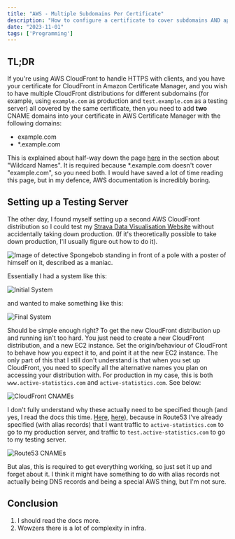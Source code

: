 ```yaml
---
title: "AWS - Multiple Subdomains Per Certificate"
description: "How to configure a certificate to cover subdomains AND apex domain."
date: "2023-11-01"
tags: ['Programming']
---
```


## TL;DR

If you're using AWS CloudFront to handle HTTPS with clients, and you have your certificate for CloudFront in Amazon Certificate Manager, and you wish to have multiple CloudFront distributions for different subdomains (for example, using `example.com` as production and `test.example.com` as a testing server) all covered by the same certificate, then you need to add **two** CNAME domains into your certificate in AWS Certificate Manager with the following domains:

- example.com
- \*.example.com

This is explained about half-way down the page [here](https://docs.aws.amazon.com/acm/latest/userguide/acm-certificate.html) in the section about "Wildcard Names". It is required because \*.example.com doesn't cover "example.com", so you need both. I would have saved a lot of time reading this page, but in my defence, AWS documentation is incredibly boring.

## Setting up a Testing Server

The other day, I found myself setting up a second AWS CloudFront distribution so I could test my [Strava Data Visualisation Website](https://active-statistics.com/) without accidentally taking down production. (If it's theoretically possible to take down production, I'll usually figure out how to do it).

![Image of detective Spongebob standing in front of a pole with a poster of himself on it, described as a maniac.](/images/blog/aws-subdomains-and-certificates/spongebob_detective.png)

Essentially I had a system like this:

![Initial System](/images/blog/aws-subdomains-and-certificates/initial_infra.png)

and wanted to make something like this:

![Final System](/images/blog/aws-subdomains-and-certificates/final_infra.png)

Should be simple enough right? To get the new CloudFront distribution up and running isn't too hard. You just need to create a new CloudFront distribution, and a new EC2 instance. Set the origin/behaviour of CloudFront to behave how you expect it to, and point it at the new EC2 instance. The only part of this that I still don't understand is that when you set up CloudFront, you need to specify all the alternative names you plan on accessing your distribution with. For production in my case, this is both `www.active-statistics.com` and `active-statistics.com`. See below:

![CloudFront CNAMEs](/images/blog/aws-subdomains-and-certificates/cloudfront_cnames.png)

I don't fully understand why these actually need to be specified though (and yes, I read the docs this time. [Here](https://docs.aws.amazon.com/AmazonCloudFront/latest/DeveloperGuide/CNAMEs.html), [here](https://docs.aws.amazon.com/Route53/latest/DeveloperGuide/routing-to-cloudfront-distribution.html)), because in Route53 I've already specified (with alias records) that I want traffic to `active-statistics.com` to go to my production server, and traffic to `test.active-statistics.com` to go to my testing server.

![Route53 CNAMEs](/images/blog/aws-subdomains-and-certificates/route53_cnames.png)

But alas, this is required to get everything working, so just set it up and forget about it. I think it might have something to do with alias records not actually being DNS records and being a special AWS thing, but I'm not sure.

## Conclusion

1. I should read the docs more.
2. Wowzers there is a lot of complexity in infra.
